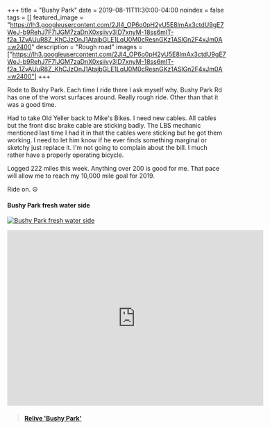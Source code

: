 +++
title =  "Bushy Park"
date = 2019-08-11T11:30:00-04:00
noindex = false
tags = []
featured_image = "https://lh3.googleusercontent.com/2JI4_OP6o0pH2yU5E8lmAx3ctdU9gE7WeJ-b9RehJ7F7lJGM7zaDnX0xsiivy3ID7xnyM-18ss6mIT-f2a_1ZvAUuR8Z_KhCJzOnJ1AtajbGLE1LqU0M0cResnGKz1ASlGn2F4xJm0A=w2400"
description = "Rough road"
images = ["https://lh3.googleusercontent.com/2JI4_OP6o0pH2yU5E8lmAx3ctdU9gE7WeJ-b9RehJ7F7lJGM7zaDnX0xsiivy3ID7xnyM-18ss6mIT-f2a_1ZvAUuR8Z_KhCJzOnJ1AtajbGLE1LqU0M0cResnGKz1ASlGn2F4xJm0A=w2400"]
+++

Rode to Bushy Park. Each time I ride there I ask myself why. Bushy Park Rd has one of the worst surfaces around. Really rough ride. Other than that it was a good time.

Had to take Old Yeller back to Mike's Bikes. I need new cables. All cables but the front disc brake cable are sticking badly. The LBS mechanic mentioned last time I had it in that the cables were sticking but he got them working. I need to let him know if he ever finds something marginal or sketchy just replace it. I'm not going to complain about the bill. I much rather have a properly operating bicycle.

Logged 222 miles this week. Anything over 200 is good for me. That pace will allow me to reach my 10,000 mile goal for 2019.

Ride on. ☮

#### Bushy Park fresh water side
[![Bushy Park fresh water side](https://lh3.googleusercontent.com/xMwPo9DsoXkOwUMgQwvvSh90BwAvaF1JSEr17JYTOSHFdZMspvDBFmuJ2YF3YAAvWfxrpNB9JOZJp9ujkBY4IT1nmTfZhXU28VV_sYFgn5qCaL07xShLz0IdA20xPROII2_a1ms6FEY=w2400)](https://lh3.googleusercontent.com/xMwPo9DsoXkOwUMgQwvvSh90BwAvaF1JSEr17JYTOSHFdZMspvDBFmuJ2YF3YAAvWfxrpNB9JOZJp9ujkBY4IT1nmTfZhXU28VV_sYFgn5qCaL07xShLz0IdA20xPROII2_a1ms6FEY=w2400)

<iframe height='405' width='590' frameborder='0' allowtransparency='true' scrolling='no' src='https://www.strava.com/activities/2609955240/embed/fc4e12e8c5c5e75b576e1af49c936bae5d6cc09b'></iframe>

<blockquote class="embedly-card" data-card-controls="0" data-card-key="f1631a41cb254ca5b035dc5747a5bd75"><h4><a href="https://www.relive.cc/view/gh38806412227?r=embed-site">Relive 'Bushy Park'</a></h4></blockquote>
        <script async src="https://cdn.embedly.com/widgets/platform.js" charset="UTF-8"></script>
